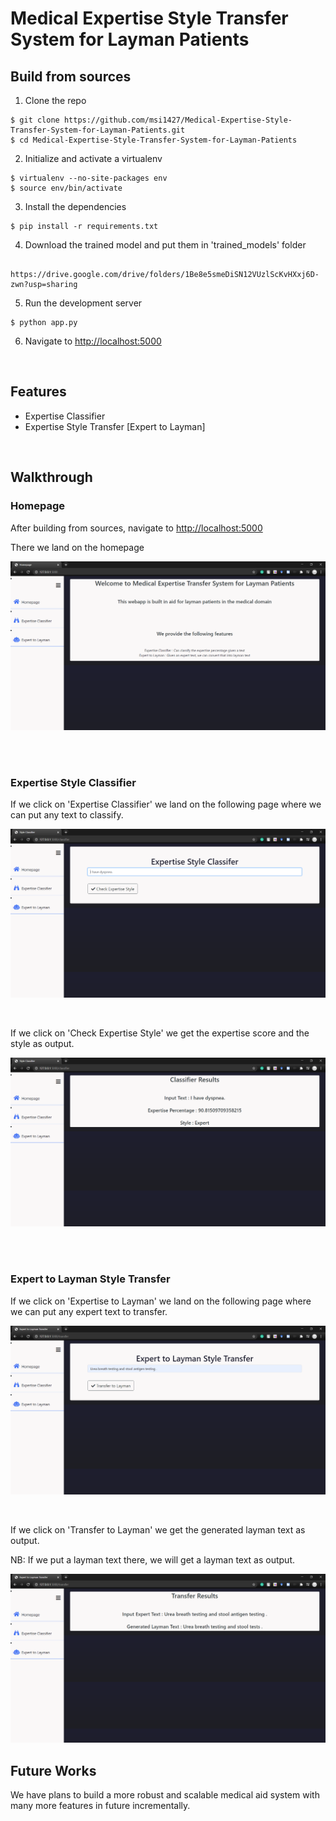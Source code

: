 # Medical Expertise Style Transfer System for Layman Patients

## Build from sources

1. Clone the repo

  ```
  $ git clone https://github.com/msi1427/Medical-Expertise-Style-Transfer-System-for-Layman-Patients.git
  $ cd Medical-Expertise-Style-Transfer-System-for-Layman-Patients
  ```

2. Initialize and activate a virtualenv

  ```
  $ virtualenv --no-site-packages env
  $ source env/bin/activate
  ```

3. Install the dependencies

  ```
  $ pip install -r requirements.txt
  ```

4. Download the trained model and put them in 'trained_models' folder

```
	https://drive.google.com/drive/folders/1Be8e5smeDiSN12VUzlScKvHXxj6D-zwn?usp=sharing 
```

5. Run the development server

  ```
  $ python app.py
  ```

6. Navigate to [http://localhost:5000](http://localhost:5000)

<br/>

## Features

- Expertise Classifier
- Expertise Style Transfer [Expert to Layman]

<br/>

## Walkthrough

### Homepage

After building from sources, navigate to [http://localhost:5000](http://localhost:5000)  <br/>

There we land on the homepage

![](snaps\homepage.png)

<br/>

<br/>

### Expertise Style Classifier

If we click on 'Expertise Classifier' we land on the following page where we can put any text to classify.

![](snaps\classifier_input.png)

<br/>

If we click on 'Check Expertise Style' we get the expertise score and the style as output.

![](snaps\classifier_results.png)

<br/><br/>

### Expert to Layman Style Transfer

If we click on 'Expertise to Layman' we land on the following page where we can put any expert text to transfer.

![](snaps\transfer_input.png)

<br/>

If we click on 'Transfer to Layman' we get the generated layman text as output.

NB: If we put a layman text there, we will get a layman text as output. 

![](snaps\transfer_results.png)



## Future Works

We have plans to build a more robust and scalable medical aid system with many more features in future incrementally.
